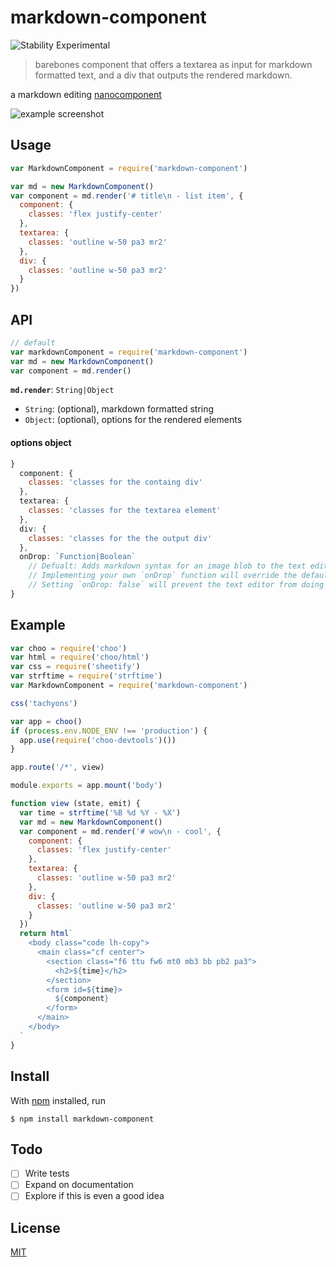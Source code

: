 # markdown-component

![Stability Experimental](https://img.shields.io/badge/stability-experimental-orange.svg?style=flat-square)

> barebones component that offers a textarea as input for markdown formatted text, and a div that outputs the rendered markdown.

a markdown editing [nanocomponent](https://github.com/choojs/nanocomponent)

![example screenshot](example.gif)

## Usage

```js
var MarkdownComponent = require('markdown-component')

var md = new MarkdownComponent()
var component = md.render('# title\n - list item', {
  component: {
    classes: 'flex justify-center'
  },
  textarea: {
    classes: 'outline w-50 pa3 mr2'
  },
  div: {
    classes: 'outline w-50 pa3 mr2'
  }
})
```

## API

```js
// default
var markdownComponent = require('markdown-component')
var md = new MarkdownComponent()
var component = md.render()
```

**`md.render`**: `String|Object`
- `String`: (optional), markdown formatted string 
- `Object`: (optional), options for the rendered elements

#### options object
```js
}
  component: {
    classes: 'classes for the containg div'
  },
  textarea: {
    classes: 'classes for the textarea element'
  },
  div: {
    classes: 'classes for the the output div'
  },
  onDrop: `Function|Boolean` 
    // Defualt: Adds markdown syntax for an image blob to the text editor, and renders the image in the output.
    // Implementing your own `onDrop` function will override the default onDrop function.
    // Setting `onDrop: false` will prevent the text editor from doing anything with file drag and drops.
}
```

## Example

```js
var choo = require('choo')
var html = require('choo/html')
var css = require('sheetify')
var strftime = require('strftime')
var MarkdownComponent = require('markdown-component')

css('tachyons')

var app = choo()
if (process.env.NODE_ENV !== 'production') {
  app.use(require('choo-devtools')())
}

app.route('/*', view)

module.exports = app.mount('body')

function view (state, emit) {
  var time = strftime('%B %d %Y - %X')
  var md = new MarkdownComponent()
  var component = md.render('# wow\n - cool', {
    component: {
      classes: 'flex justify-center'
    },
    textarea: {
      classes: 'outline w-50 pa3 mr2'
    },
    div: {
      classes: 'outline w-50 pa3 mr2'
    }
  })
  return html`
    <body class="code lh-copy">
      <main class="cf center">
        <section class="f6 ttu fw6 mt0 mb3 bb pb2 pa3">
          <h2>${time}</h2>
        </section>
        <form id=${time}>
          ${component}
        </form>
      </main>
    </body>
  `
}

```

## Install

With [npm](https://npmjs.org/) installed, run

```
$ npm install markdown-component
```


## Todo
- [ ] Write tests
- [ ] Expand on documentation
- [ ] Explore if this is even a good idea

## License

[MIT](https://tldrlegal.com/license/mit-license)
